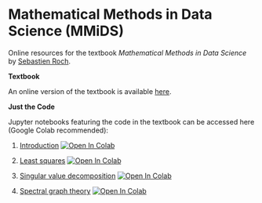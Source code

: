 # Mathematical Methods in Data Science (MMiDS)

Online resources for the textbook *Mathematical Methods in Data Science*  by [Sebastien Roch](https://people.math.wisc.edu/~roch/).

**Textbook**

An online version of the textbook is available [here](https://mmids-textbook.github.io/).

**Just the Code**

Jupyter notebooks featuring the code in the textbook can be accessed here (Google Colab recommended):

1. [Introduction](https://github.com/MMiDS-textbook/MMiDS-textbook.github.io/blob/main/just_the_code/roch_mmids_chap01_notebook.ipynb)
[![Open In Colab](https://colab.research.google.com/assets/colab-badge.svg)](https://colab.research.google.com/github/MMiDS-textbook/MMiDS-textbook.github.io/blob/main/just_the_code/roch_mmids_chap01_notebook.ipynb)

2. [Least squares](https://github.com/MMiDS-textbook/MMiDS-textbook.github.io/blob/main/just_the_code/roch_mmids_chap02_notebook.ipynb)
[![Open In Colab](https://colab.research.google.com/assets/colab-badge.svg)](https://colab.research.google.com/github/MMiDS-textbook/MMiDS-textbook.github.io/blob/main/just_the_code/roch_mmids_chap02_notebook.ipynb)

3. [Singular value decomposition](https://github.com/MMiDS-textbook/MMiDS-textbook.github.io/blob/main/just_the_code/roch_mmids_chap03_notebook.ipynb)
[![Open In Colab](https://colab.research.google.com/assets/colab-badge.svg)](https://colab.research.google.com/github/MMiDS-textbook/MMiDS-textbook.github.io/blob/main/just_the_code/roch_mmids_chap03_notebook.ipynb)

4. [Spectral graph theory](https://github.com/MMiDS-textbook/MMiDS-textbook.github.io/blob/main/just_the_code/roch_mmids_chap04_notebook.ipynb)
[![Open In Colab](https://colab.research.google.com/assets/colab-badge.svg)](https://colab.research.google.com/github/MMiDS-textbook/MMiDS-textbook.github.io/blob/main/just_the_code/roch_mmids_chap04_notebook.ipynb)
